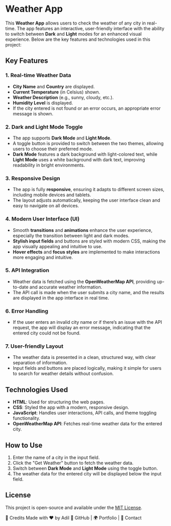 # Weather App

This **Weather App** allows users to check the weather of any city in real-time. The app features an interactive, user-friendly interface with the ability to switch between **Dark** and **Light** modes for an enhanced visual experience. Below are the key features and technologies used in this project:

## Key Features

### 1. **Real-time Weather Data**
- **City Name** and **Country** are displayed.
- **Current Temperature** (in Celsius) shown.
- **Weather Description** (e.g., sunny, cloudy, etc.).
- **Humidity Level** is displayed.
- If the city entered is not found or an error occurs, an appropriate error message is shown.

### 2. **Dark and Light Mode Toggle**
- The app supports **Dark Mode** and **Light Mode**.
- A toggle button is provided to switch between the two themes, allowing users to choose their preferred mode.
- **Dark Mode** features a dark background with light-colored text, while **Light Mode** uses a white background with dark text, improving readability in bright environments.

### 3. **Responsive Design**
- The app is fully **responsive**, ensuring it adapts to different screen sizes, including mobile devices and tablets.
- The layout adjusts automatically, keeping the user interface clean and easy to navigate on all devices.

### 4. **Modern User Interface (UI)**
- Smooth **transitions** and **animations** enhance the user experience, especially the transition between light and dark modes.
- **Stylish input fields** and buttons are styled with modern CSS, making the app visually appealing and intuitive to use.
- **Hover effects** and **focus styles** are implemented to make interactions more engaging and intuitive.

### 5. **API Integration**
- Weather data is fetched using the **OpenWeatherMap API**, providing up-to-date and accurate weather information.
- The API call is made when the user submits a city name, and the results are displayed in the app interface in real time.

### 6. **Error Handling**
- If the user enters an invalid city name or if there’s an issue with the API request, the app will display an error message, indicating that the entered city could not be found.

### 7. **User-friendly Layout**
- The weather data is presented in a clean, structured way, with clear separation of information.
- Input fields and buttons are placed logically, making it simple for users to search for weather details without confusion.

## Technologies Used

- **HTML**: Used for structuring the web pages.
- **CSS**: Styled the app with a modern, responsive design.
- **JavaScript**: Handles user interactions, API calls, and theme toggling functionality.
- **OpenWeatherMap API**: Fetches real-time weather data for the entered city.

## How to Use

1. Enter the name of a city in the input field.
2. Click the "Get Weather" button to fetch the weather data.
3. Switch between **Dark Mode** and **Light Mode** using the toggle button.
4. The weather data for the entered city will be displayed below the input field.

## License

This project is open-source and available under the [MIT License](LICENSE).

📌 Credits
Made with ❤️ by Adil
🔗 GitHub | 🌍 Portfolio | 💬 Contact


